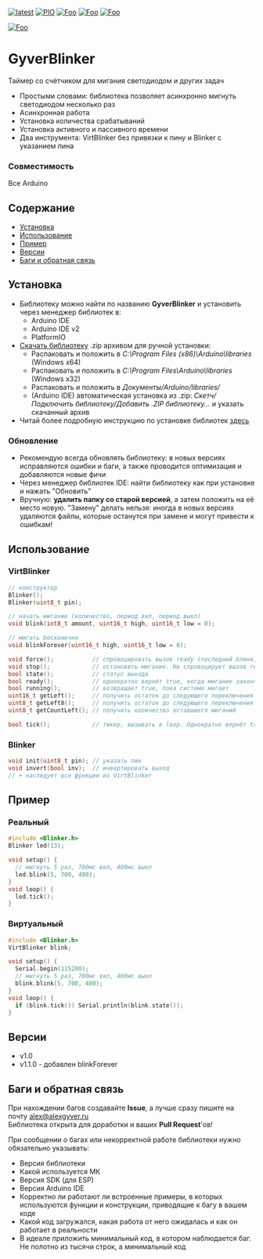[![latest](https://img.shields.io/github/v/release/GyverLibs/GyverBlinker.svg?color=brightgreen)](https://github.com/GyverLibs/GyverBlinker/releases/latest/download/GyverBlinker.zip)
[![PIO](https://badges.registry.platformio.org/packages/gyverlibs/library/GyverBlinker.svg)](https://registry.platformio.org/libraries/gyverlibs/GyverBlinker)
[![Foo](https://img.shields.io/badge/Website-AlexGyver.ru-blue.svg?style=flat-square)](https://alexgyver.ru/)
[![Foo](https://img.shields.io/badge/%E2%82%BD%24%E2%82%AC%20%D0%9F%D0%BE%D0%B4%D0%B4%D0%B5%D1%80%D0%B6%D0%B0%D1%82%D1%8C-%D0%B0%D0%B2%D1%82%D0%BE%D1%80%D0%B0-orange.svg?style=flat-square)](https://alexgyver.ru/support_alex/)
[![Foo](https://img.shields.io/badge/README-ENGLISH-blueviolet.svg?style=flat-square)](https://github-com.translate.goog/GyverLibs/GyverBlinker?_x_tr_sl=ru&_x_tr_tl=en)  

[![Foo](https://img.shields.io/badge/ПОДПИСАТЬСЯ-НА%20ОБНОВЛЕНИЯ-brightgreen.svg?style=social&logo=telegram&color=blue)](https://t.me/GyverLibs)

# GyverBlinker
Таймер со счётчиком для мигания светодиодом и других задач
- Простыми словами: библиотека позволяет асинхронно мигнуть светодиодом несколько раз
- Асинхронная работа
- Установка количества срабатываний
- Установка активного и пассивного времени
- Два инструмента: VirtBlinker без привязки к пину и Blinker с указанием пина

### Совместимость
Все Arduino

## Содержание
- [Установка](#install)
- [Использование](#usage)
- [Пример](#example)
- [Версии](#versions)
- [Баги и обратная связь](#feedback)

<a id="install"></a>
## Установка
- Библиотеку можно найти по названию **GyverBlinker** и установить через менеджер библиотек в:
    - Arduino IDE
    - Arduino IDE v2
    - PlatformIO
- [Скачать библиотеку](https://github.com/GyverLibs/GyverBlinker/archive/refs/heads/main.zip) .zip архивом для ручной установки:
    - Распаковать и положить в *C:\Program Files (x86)\Arduino\libraries* (Windows x64)
    - Распаковать и положить в *C:\Program Files\Arduino\libraries* (Windows x32)
    - Распаковать и положить в *Документы/Arduino/libraries/*
    - (Arduino IDE) автоматическая установка из .zip: *Скетч/Подключить библиотеку/Добавить .ZIP библиотеку…* и указать скачанный архив
- Читай более подробную инструкцию по установке библиотек [здесь](https://alexgyver.ru/arduino-first/#%D0%A3%D1%81%D1%82%D0%B0%D0%BD%D0%BE%D0%B2%D0%BA%D0%B0_%D0%B1%D0%B8%D0%B1%D0%BB%D0%B8%D0%BE%D1%82%D0%B5%D0%BA)
### Обновление
- Рекомендую всегда обновлять библиотеку: в новых версиях исправляются ошибки и баги, а также проводится оптимизация и добавляются новые фичи
- Через менеджер библиотек IDE: найти библиотеку как при установке и нажать "Обновить"
- Вручную: **удалить папку со старой версией**, а затем положить на её место новую. "Замену" делать нельзя: иногда в новых версиях удаляются файлы, которые останутся при замене и могут привести к ошибкам!

<a id="usage"></a>

## Использование
### VirtBlinker
```cpp
// конструктор
Blinker();
Blinker(uint8_t pin);

// начать мигание (количество, период вкл, период выкл)
void blink(int8_t amount, uint16_t high, uint16_t low = 0);

// мигать бесконечно
void blinkForever(uint16_t high, uint16_t low = 0);

void force();           // спровоцировать вызов ready (последний блинк)
void stop();            // остановить мигание. Не спровоцирует вызов ready
bool state();           // статус выхода
bool ready();           // однократно вернёт true, когда мигание закончится
bool running();         // возвращает true, пока система мигает
uint16_t getLeft();     // получить остаток до следующего переключения в мс
uint8_t getLeft8();     // получить остаток до следующего переключения в диапазоне 0-255
uint8_t getCountLeft(); // получить количество оставшихся миганий

bool tick();            // тикер, вызывать в loop. Однократно вернёт true при переключении состояния
```

### Blinker
```cpp
void init(uint8_t pin); // указать пин
void invert(bool inv);  // инвертировать выход
// + наследует все функции из VirtBlinker
```

<a id="example"></a>

## Пример
### Реальный
```cpp
#include <Blinker.h>
Blinker led(13);

void setup() {
  // мигнуть 5 раз, 700мс вкл, 400мс выкл
  led.blink(5, 700, 400);
}
void loop() {
  led.tick();
}
```

### Виртуальный
```cpp
#include <Blinker.h>
VirtBlinker blink;

void setup() {
  Serial.begin(115200);
  // мигнуть 5 раз, 700мс вкл, 400мс выкл
  blink.blink(5, 700, 400);
}
void loop() {
  if (blink.tick()) Serial.println(blink.state());
}
```

<a id="versions"></a>
## Версии
- v1.0
- v1.1.0 - добавлен blinkForever

<a id="feedback"></a>
## Баги и обратная связь
При нахождении багов создавайте **Issue**, а лучше сразу пишите на почту [alex@alexgyver.ru](mailto:alex@alexgyver.ru)  
Библиотека открыта для доработки и ваших **Pull Request**'ов!

При сообщении о багах или некорректной работе библиотеки нужно обязательно указывать:
- Версия библиотеки
- Какой используется МК
- Версия SDK (для ESP)
- Версия Arduino IDE
- Корректно ли работают ли встроенные примеры, в которых используются функции и конструкции, приводящие к багу в вашем коде
- Какой код загружался, какая работа от него ожидалась и как он работает в реальности
- В идеале приложить минимальный код, в котором наблюдается баг. Не полотно из тысячи строк, а минимальный код